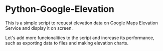 # Python-Google-Elevation

This is a simple script to request elevation data on Google Maps Elevation Service and display it on screen.

Let's add more funcionalities to the script and increase its performance, such as exporting data to files and making 
elevation charts.
 
